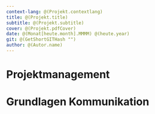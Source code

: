 ```yaml
---
context-lang: @(Projekt.contextlang)
title: @(Projekt.title)
subtitle: @(Projekt.subtitle)
cover: @(Projekt.pdfCover)
date: @(Monat[heute.month].MMMM) @(heute.year)
git: @(GetShortGITHash "")
author: @(Autor.name)
---
```

# Projektmanagement
# Grundlagen Kommunikation
